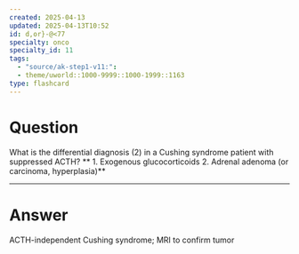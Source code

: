 ```yaml
---
created: 2025-04-13
updated: 2025-04-13T10:52
id: d,or}-@<77
specialty: onco
specialty_id: 11
tags:
  - "source/ak-step1-v11:": 
  - theme/uworld::1000-9999::1000-1999::1163
type: flashcard
---
```


# Question
What is the differential diagnosis (2) in a Cushing syndrome patient with suppressed ACTH?   **  1. Exogenous glucocorticoids  2. Adrenal adenoma (or carcinoma, hyperplasia)**

---

# Answer
ACTH-independent Cushing syndrome; MRI to confirm tumor